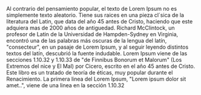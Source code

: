 Al contrario del pensamiento popular, el texto de Lorem Ipsum no es simplemente texto aleatorio. 
Tiene sus raices en una pieza cl´sica de la literatura del Latin, 
que data del año 45 antes de Cristo, haciendo que este adquiera mas de 2000 años de antiguedad. 
Richard McClintock, un profesor de Latin de la Universidad de Hampden-Sydney en Virginia, 
encontró una de las palabras más oscuras de la lengua del latín, "consecteur", 
en un pasaje de Lorem Ipsum, y al seguir leyendo distintos textos del latín, descubrió la fuente indudable.
Lorem Ipsum viene de las secciones 1.10.32 y 1.10.33 de "de Finnibus Bonorum et Malorum" 
(Los Extremos del nice y El Mal) por Cicero, escrito en el año 45 antes de Cristo. 
Este libro es un tratado de teoría de éticas, muy popular durante el Renacimiento.
La primera linea del Lorem Ipsum, "Lorem ipsum dolor sit amet..", 
viene de una linea en la sección 1.10.32

